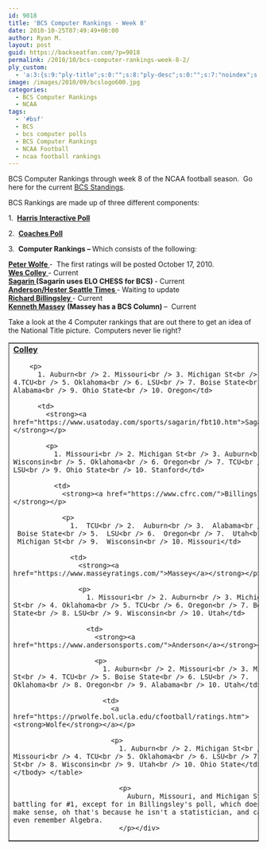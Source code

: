 ```yaml
---
id: 9018
title: 'BCS Computer Rankings - Week 8'
date: 2010-10-25T07:49:49+00:00
author: Ryan M.
layout: post
guid: https://backseatfan.com/?p=9018
permalink: /2010/10/bcs-computer-rankings-week-8-2/
ply_custom:
  - 'a:3:{s:9:"ply-title";s:0:"";s:8:"ply-desc";s:0:"";s:7:"noindex";s:0:"";}'
image: /images/2010/09/bcslogo600.jpg
categories:
  - BCS Computer Rankings
  - NCAA
tags:
  - '#bsf'
  - BCS
  - bcs computer polls
  - BCS Computer Rankings
  - NCAA Football
  - ncaa football rankings
---
```


<div class="entry">
  <p>
    BCS Computer Rankings through week 8 of the NCAA football season.  Go here for the current <a href="https://backseatfan.com/2010/10/bcs-rankings-week-8-2/">BCS Standings</a>.
  </p>

  <p>
    BCS Rankings are made up of three different components:
  </p>

  <p>
    1.  <strong><a href="https://www.cbssports.com/collegefootball/polls/full/harris">Harris Interactive Poll</a></strong>
  </p>

  <p>
    2.  <strong><a href="https://espn.go.com/college-football/rankings/_/poll/2">Coaches Poll</a></strong>
  </p>

  <p>
    3.  <strong>Computer Rankings – </strong>Which consists of the following:
  </p>

  <p>
    <strong><a href="https://prwolfe.bol.ucla.edu/cfootball/ratings.htm">Peter Wolfe </a></strong>-  The first ratings will be posted October 17, 2010.<br /> <a href="https://www.colleyrankings.com/"><strong>Wes Colley</strong> </a>- Current<br /> <strong><a href="https://www.usatoday.com/sports/sagarin/fbt10.htm">Sagarin </a>(Sagarin uses ELO CHESS for BCS) </strong>- Current<br /> <strong><a href="https://www.andersonsports.com/">Anderson/Hester Seattle Times </a></strong>- Waiting to update<br /> <strong><a href="https://www.cfrc.com/">Richard Billingsley </a></strong>- Current<br /> <strong><a href="https://www.masseyratings.com/">Kenneth Massey</a></strong> <strong>(Massey has a BCS Column) </strong>–  Current
  </p>

  <p>
    Take a look at the 4 Computer rankings that are out there to get an idea of the National Title picture.  Computers never lie right?
  </p>

  <table border="1" cellspacing="0" cellpadding="4">
    <tr>
      <td>
        <strong><a href="https://www.colleyrankings.com/">Colley</a></strong></p>

        <p>
          1. Auburn<br /> 2. Missouri<br /> 3. Michigan St<br /> 4.TCU<br /> 5. Oklahoma<br /> 6. LSU<br /> 7. Boise State<br /> 8. Alabama<br /> 9. Ohio State<br /> 10. Oregon</td>

          <td>
            <strong><a href="https://www.usatoday.com/sports/sagarin/fbt10.htm">Sagarin</a></strong></p>

            <p>
              1. Missouri<br /> 2. Michigan St<br /> 3. Auburn<br /> 4. Wisconsin<br /> 5. Oklahoma<br /> 6. Oregon<br /> 7. TCU<br /> 8. LSU<br /> 9. Ohio State<br /> 10. Stanford</td>

              <td>
                <strong><a href="https://www.cfrc.com/">Billingsley</a></strong></p>

                <p>
                  1.  TCU<br /> 2.  Auburn<br /> 3.  Alabama<br /> 4.  Boise State<br /> 5.  LSU<br /> 6.  Oregon<br /> 7.  Utah<br /> 8.  Michigan St<br /> 9.  Wisconsin<br /> 10. Missouri</td>

                  <td>
                    <strong><a href="https://www.masseyratings.com/">Massey</a></strong></p>

                    <p>
                      1. Missouri<br /> 2. Auburn<br /> 3. Michigan St<br /> 4. Oklahoma<br /> 5. TCU<br /> 6. Oregon<br /> 7. Boise State<br /> 8. LSU<br /> 9. Wisconsin<br /> 10. Utah</td>

                      <td>
                        <strong><a href="https://www.andersonsports.com/">Anderson</a></strong></p>

                        <p>
                          1. Auburn<br /> 2. Missouri<br /> 3. Michigan St<br /> 4. TCU<br /> 5. Boise State<br /> 6. LSU<br /> 7. Oklahoma<br /> 8. Oregon<br /> 9. Alabama<br /> 10. Utah</td>

                          <td>
                            <a href="https://prwolfe.bol.ucla.edu/cfootball/ratings.htm"><strong>Wolfe</strong></a></p>

                            <p>
                              1. Auburn<br /> 2. Michigan St<br /> 3. Missouri<br /> 4. TCU<br /> 5. Oklahoma<br /> 6. LSU<br /> 7. Boise St<br /> 8. Wisconsin<br /> 9. Utah<br /> 10. Ohio State</td> </tr> </tbody> </table>

                              <p>
                                Auburn, Missouri, and Michigan St are battling for #1, except for in Billingsley's poll, which doesn't make sense, oh that's because he isn't a statistician, and can't even remember Algebra.
                              </p></div>
